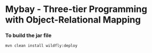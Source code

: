 # Mybay - Three-tier Programming with Object-Relational Mapping

### To build the jar file

```
mvn clean install wildfly:deploy
```
